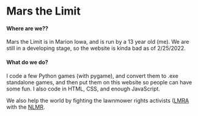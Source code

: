 # Mars the Limit

#### Where are we??
Mars the Limit is in Marion Iowa, and is run by a 13 year old (me). 
We are still in a developing stage, so the website is kinda bad as of
2/25/2022. 

#### What do we do?
I code a few Python games (with pygame), and convert them to .exe standalone games,
and then put them on this website so people can have some fun. I also code in HTML,
CSS, and enough JavaScript. 

We also help the world by fighting the lawnmower rights activists ([LMRA](https://lmra-org.web.app) with the [NLMR](https://marsthelimit.github.io/nlmr-web/index.html).
